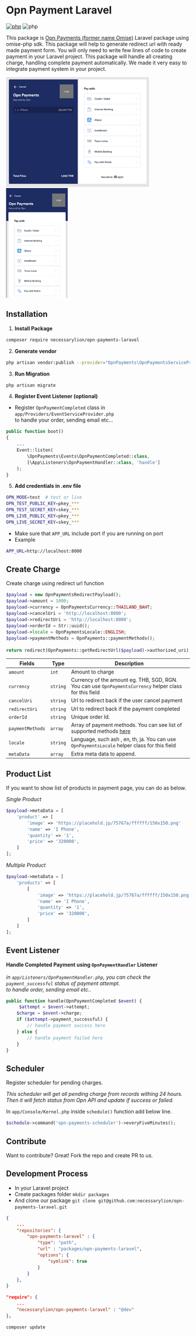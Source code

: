 # Opn Payment Laravel

[![php](https://badgen.net/badge/icon/php?icon=packagist&label=Laravel&nbsp;Package)](https://packagist.org/packages/necessarylion/opn-payments-laravel) ![php](https://badgen.net/badge/Opn&nbsp;Payments/Laravel/red)

This package is [Opn Payments (former name Omise)](https://opn.ooo) Laravel package using omise-php sdk. This package will help to generate redirect url with ready made payment form. You will only need to write few lines of code to create payment in your Laravel project. This package will handle all creating charge, handling complete payment automatically. We made it very easy to integrate payment system in your project. 


<img src="https://raw.githubusercontent.com/necessarylion/opn-payments-laravel/master/preview-desktop.png" alt="drawing" height="300"/> <img src="https://raw.githubusercontent.com/necessarylion/opn-payments-laravel/master/preview-mobile.png" alt="drawing" height="300"/>


## Installation

1. **Install Package**
```bash
composer require necessarylion/opn-payments-laravel
```

2. **Generate vendor**
```bash
php artisan vendor:publish --provider="OpnPayments\OpnPaymentsServiceProvider" --force
```

3. **Run Migration**
```bash
php artisan migrate
```

4. **Register Event Listener (optional)**
- Register `OpnPaymentCompleted` class in `app/Providers/EventServiceProvider.php`\
to handle your order, sending email etc...

```php
public function boot()
{
    ...
    Event::listen(
        \OpnPayments\Events\OpnPaymentCompleted::class,
        [\App\Listeners\OpnPaymentHandler::class, 'handle']
    );
}
```

5. **Add credentials in .env file**

```bash
OPN_MODE=test  # test or live
OPN_TEST_PUBLIC_KEY=pkey_***
OPN_TEST_SECRET_KEY=skey_***
OPN_LIVE_PUBLIC_KEY=pkey_***
OPN_LIVE_SECRET_KEY=skey_***
```
- Make sure that `APP_URL` include port if you are running on port
- Example

```bash
APP_URL=http://localhost:8000
```

## Create Charge
Create charge using redirect url function

```php
$payload = new OpnPaymentsRedirectPayload();
$payload->amount = 1000;
$payload->currency = OpnPaymentsCurrency::THAILAND_BAHT;
$payload->cancelUri = 'http://localhost:8000';
$payload->redirectUri = 'http://localhost:8000';
$payload->orderId = Str::uuid();
$payload->locale = OpnPaymentsLocale::ENGLISH;
$payload->paymentMethods = OpnPayments::paymentMethods();

return redirect(OpnPayments::getRedirectUrl($payload)->authorized_uri);
```

| **Fields**     | **Type** | **Description**                                                                                                                                     |
|----------------|----------|-----------------------------------------------------------------------------------------------------------------------------------------------------|
| `amount`         | `int`      | Amount to charge                                                                                                                                    |
| `currency`       | `string`   | Currency of the amount eg. THB, SGD, RGN. You can use `OpnPaymentsCurrency` helper class for this field                                             |
| `cancelUri`      | `string`   | Url to redirect back if the user cancel payment                                                                                                     |
| `redirectUri`    | `string`   | Url to redirect back if the payment completed                                                                                                       |
| `orderId`       | `string`   | Unique order Id.                                                                                                                                    |
| `paymentMethods` | `array`    | Array of payment methods.  You can see list of supported methods [here](https://www.omise.co/omise-js#supported-payment-methods-for-pre-built-form) |
| `locale`         | `string`   | Language, such ash , en, th, ja. You can use `OpnPaymentsLocale` helper class for this field                                                        |
| `metaData`       | `array`    | Extra meta data to append.                                                                                                                          |

## Product List
If you want to show list of products in payment page, you can do as below.

*Single Product*
```php
$payload->metaData = [
    'product' => [
        'image' => 'https://placehold.jp/75767a/ffffff/150x150.png'
        'name' => 'I Phone',
        'quantity' => '1',
        'price' => '320000',
    ]
];
```

*Multiple Product*

```php
$payload->metaData = [
    'products' => [
        [
            'image' => 'https://placehold.jp/75767a/ffffff/150x150.png'
            'name' => 'I Phone',
            'quantity' => '1',
            'price' => '320000',
        ]
    ]
];
```

## Event Listener

**Handle Completed Payment using `OpnPaymentHandler` Listener**\
\
*in `app/Listeners/OpnPaymentHandler.php`, you can check the `payment_successful` status of payment attempt.*\
*to handle order, sending email etc..*

```php
public function handle(OpnPaymentCompleted $event) {
     $attempt = $event->attempt;
    $charge = $event->charge;
    if ($attempt->payment_successful) {
        // handle payment success here
    } else {
        // handle payment failed here
    }
}
```

## Scheduler
Register scheduler for pending charges.

*This scheduler will get all pending charge from records withing 24 hours. Then it will fetch status from Opn API and update if success or failed.*

In `app/Console/Kernel.php` inside `schedule()` function add below line.
```php
$schedule->command('opn-payments-scheduler')->everyFiveMinutes();
```

## Contribute
Want to contribute? Great! Fork the repo and create PR to us.

## Development Process

- In your Laravel project
- Create packages folder `mkdir packages`
- And clone our package `git clone git@github.com:necessarylion/opn-payments-laravel.git`

```json
{
    ...
    "repositories": {
        "opn-payments-laravel" : {
            "type": "path",
            "url" : "packages/opn-payments-laravel",
            "options": {
                "symlink": true
            }
        }
    },
}
```

```json
"require": {
    ...
    "necessarylion/opn-payments-laravel" : "@dev"
},
```
```bash
composer update
```
